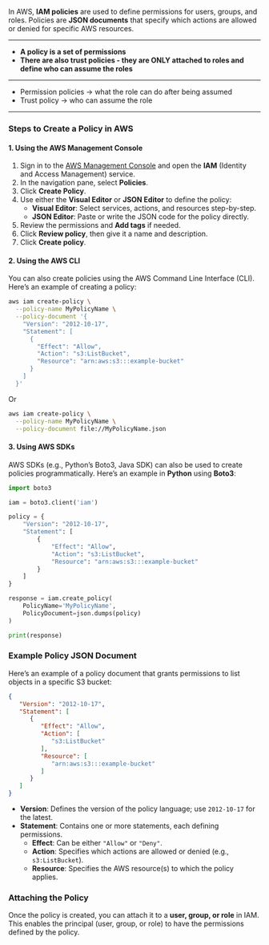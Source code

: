 In AWS, **IAM policies** are used to define permissions for users, groups, and roles. Policies are **JSON documents** that specify which actions are allowed or denied for specific AWS resources.

---

- **A policy is a set of permissions**
- **There are also trust policies - they are ONLY attached to roles and define who can assume the roles**

---

- Permission policies → what the role can do after being assumed
- Trust policy → who can assume the role

---

### Steps to Create a Policy in AWS

#### 1. **Using the AWS Management Console**
   1. Sign in to the [AWS Management Console](https://aws.amazon.com/console/) and open the **IAM** (Identity and Access Management) service.
   2. In the navigation pane, select **Policies**.
   3. Click **Create Policy**.
   4. Use either the **Visual Editor** or **JSON Editor** to define the policy:
      - **Visual Editor**: Select services, actions, and resources step-by-step.
      - **JSON Editor**: Paste or write the JSON code for the policy directly.
   5. Review the permissions and **Add tags** if needed.
   6. Click **Review policy**, then give it a name and description.
   7. Click **Create policy**.

#### 2. **Using the AWS CLI**
   You can also create policies using the AWS Command Line Interface (CLI). Here’s an example of creating a policy:

   ```bash
   aws iam create-policy \
     --policy-name MyPolicyName \
     --policy-document '{
       "Version": "2012-10-17",
       "Statement": [
         {
           "Effect": "Allow",
           "Action": "s3:ListBucket",
           "Resource": "arn:aws:s3:::example-bucket"
         }
       ]
     }'
   ```
  Or
   ```bash
   aws iam create-policy \
     --policy-name MyPolicyName \
     --policy-document file://MyPolicyName.json
   ```

#### 3. **Using AWS SDKs**
   AWS SDKs (e.g., Python’s Boto3, Java SDK) can also be used to create policies programmatically. Here’s an example in **Python** using **Boto3**:

   ```python
   import boto3

   iam = boto3.client('iam')

   policy = {
       "Version": "2012-10-17",
       "Statement": [
           {
               "Effect": "Allow",
               "Action": "s3:ListBucket",
               "Resource": "arn:aws:s3:::example-bucket"
           }
       ]
   }

   response = iam.create_policy(
       PolicyName='MyPolicyName',
       PolicyDocument=json.dumps(policy)
   )

   print(response)
   ```

### Example Policy JSON Document

Here’s an example of a policy document that grants permissions to list objects in a specific S3 bucket:

```json
{
   "Version": "2012-10-17",
   "Statement": [
      {
         "Effect": "Allow",
         "Action": [
            "s3:ListBucket"
         ],
         "Resource": [
            "arn:aws:s3:::example-bucket"
         ]
      }
   ]
}
```

- **Version**: Defines the version of the policy language; use `2012-10-17` for the latest.
- **Statement**: Contains one or more statements, each defining permissions.
  - **Effect**: Can be either `"Allow"` or `"Deny"`.
  - **Action**: Specifies which actions are allowed or denied (e.g., `s3:ListBucket`).
  - **Resource**: Specifies the AWS resource(s) to which the policy applies.

### Attaching the Policy

Once the policy is created, you can attach it to a **user, group, or role** in IAM. This enables the principal (user, group, or role) to have the permissions defined by the policy.
